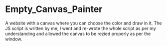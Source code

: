 # Empty_Canvas_Painter
A website with a canvas where you can choose the color and draw in it.
The JS script is written by me, I went and re-wrote the whole script as per my understanding and allowed the canvas to be rezied properly as per the window.
